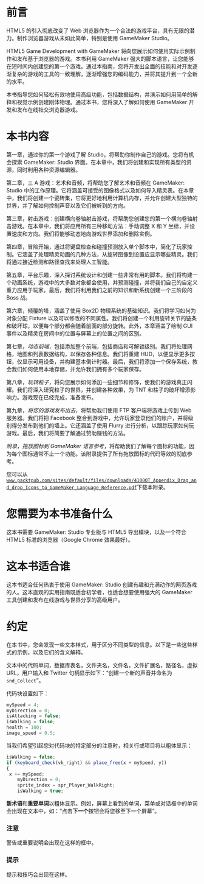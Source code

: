 # 前言

HTML5 的引入彻底改变了 Web 浏览器作为一个合法的游戏平台，具有无限的潜力。制作浏览器游戏从未如此简单，特别是使用 GameMaker Studio。

HTML5 Game Development with GameMaker 将向您展示如何使用实际示例制作和发布基于浏览器的游戏。本书利用 GameMaker 强大的脚本语言，让您能够在短时间内创建您的第一个游戏。通过本指南，您将开发出全面的技能和对开发逐渐复杂的游戏的工具的一致理解，逐渐增强您的编码能力，并将其提升到一个全新的水平。

本书指导您如何轻松有效地使用高级功能，包括数据结构，并演示如何用简单的解释和视觉示例创建刚体物理。通过本书，您将深入了解如何使用 GameMaker 开发和发布在线社交浏览器游戏。

# 本书内容

第一章，通过你的第一个游戏了解 Studio，将帮助你制作自己的游戏。您将有机会探索 GameMaker: Studio 界面。在本章中，我们将创建和实现所有类型的资源，同时利用各种资源编辑器。

第二章，三 A 游戏：艺术和音频，将帮助您了解艺术和音频在 GameMaker: Studio 中的工作原理。它将涵盖可接受的图像格式以及如何导入精灵表。在本章中，我们将创建一个瓷砖集，它将更好地利用计算机内存，并允许创建大型独特的世界，并了解如何控制声音以及它们被听到的方向。

第三章，射击游戏：创建横向卷轴射击游戏，将帮助您创建您的第一个横向卷轴射击游戏。在本章中，我们将应用所有三种移动方法：手动调整 X 和 Y 坐标，并设置速度和方向。我们将能够动态地向游戏世界添加和删除实例。

第四章，冒险开始，通过将键盘检查和碰撞预测放入单个脚本中，简化了玩家控制。它涵盖了处理精灵动画的几种方法，从旋转图像到设置应显示哪些精灵。我们将通过接近检测和路径查找来处理人工智能。

第五章，平台乐趣，深入探讨系统设计和创建一些非常有用的脚本。我们将构建一个动画系统，游戏中的大多数对象都会使用，并预测碰撞，并将我们自己的自定义重力应用于玩家。最后，我们将利用我们之前的知识和新系统创建一个三阶段的 Boss 战。

第六章，倾覆的塔，涵盖了使用 Box2D 物理系统的基础知识。我们将学习如何为对象分配 Fixture 以及可以修改的不同属性。我们将创建一个利用旋转关节的链条和破坏球，以便每个部分都会随着前面的部分旋转。此外，本章涵盖了绘制 GUI 事件以及精灵在房间中的位置与屏幕上的位置之间的区别。

第七章，*动态前端*，包括添加整个前端，包括商店和可解锁级别。我们将处理网格，地图和列表数据结构，以保存各种信息。我们将重建 HUD，以便显示更多按钮，仅显示可用设备，并构建基本倒计时器。最后，我们将添加一个保存系统，教会我们如何使用本地存储，并允许我们拥有多个玩家保存。

第八章，*玩转粒子*，将向您展示如何添加一些细节和修饰，使我们的游戏真正闪耀。我们将深入研究粒子的世界，并创建各种效果，为 TNT 和柱子的破坏增添影响力。游戏现在已经完成，准备发布。

第九章，*将您的游戏发布出去*，将帮助我们使用 FTP 客户端将游戏上传到 Web 服务器。我们将把 Facebook 整合到游戏中，允许玩家登录他们的账户，并将级别得分发布到他们的墙上。它还涵盖了使用 Flurry 进行分析，以跟踪玩家如何玩游戏。最后，我们将简要了解通过赞助赚钱的方法。

*附录*，*拖放图标到 GameMaker 语言参考*，将帮助我们了解每个图标的功能，因为每个图标通常不止一个功能。该附录提供了所有拖放图标的代码等效的彻底参考。

您可以从[`www.packtpub.com/sites/default/files/downloads/4100OT_Appendix_Drag_and_drop_Icons_to_GameMaker_Language_Reference.pdf`](http://www.packtpub.com/sites/default/files/downloads/4100OT_Appendix_Drag_and_drop_Icons_to_GameMaker_Language_Reference.pdf)下载本附录。

# 您需要为本书准备什么

这本书需要 GameMaker: Studio 专业版与 HTML5 导出模块，以及一个符合 HTML5 标准的浏览器（Google Chrome 效果最好）。

# 这本书适合谁

这本书适合任何热衷于使用 GameMaker: Studio 创建有趣和充满动作的网页游戏的人。这本直观的实用指南既适合初学者，也适合想要使用强大的 GameMaker 工具创建和发布在线游戏与世界分享的高级用户。

# 约定

在本书中，您会发现一些文本样式，用于区分不同类型的信息。以下是一些这些样式的示例，以及它们的含义解释。

文本中的代码单词，数据库表名，文件夹名，文件名，文件扩展名，路径名，虚拟 URL，用户输入和 Twitter 句柄显示如下：“创建一个新的声音并命名为`snd_Collect`”。

代码块设置如下：

```js
mySpeed = 4;
myDirection = 0;
isAttacking = false;
isWalking = false;
health = 100;
image_speed = 0.5;
```

当我们希望引起您对代码块的特定部分的注意时，相关行或项目将以粗体显示：

```js
isWalking = false;
if (keyboard_check(vk_right) && place_free(x + mySpeed, y))
{
 x += mySpeed;
    myDirection = 0;
    sprite_index = spr_Player_WalkRight;
    isWalking = true;
```

**新术语**和**重要单词**以粗体显示。例如，屏幕上看到的单词，菜单或对话框中的单词会出现在文本中，如：“点击**下一个**按钮会将您移至下一个屏幕”。

### 注意

警告或重要说明会出现在这样的框中。

### 提示

提示和技巧会出现在这样。
